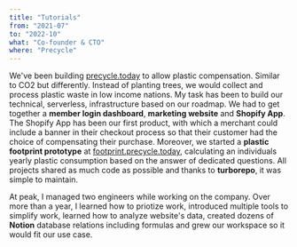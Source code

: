 ```yaml
---
title: "Tutorials"
from: "2021-07"
to: "2022-10"
what: "Co-founder & CTO"
where: "Precycle"
---
```


We've been building [precycle.today](https://precycle.today) to allow plastic compensation. Similar to CO2 but differently. Instead of planting trees, we would collect and process plastic waste in low income nations. My task has been to build our technical, serverless, infrastructure based on our roadmap. We had to get together a **member login dashboard**, **marketing website** and **Shopify App**. The Shopify App has been our first product, with which a merchant could include a banner in their checkout process so that their customer had the choice of compensating their purchase. Moreover, we started a **plastic footprint prototype** at [footprint.precycle.today](https://footprint.precycle.today), calculating an individuals yearly plastic consumption based on the answer of dedicated questions. All projects shared as much code as possible and thanks to **turborepo**, it was simple to maintain.

At peak, I managed two engineers while working on the company. Over more than a year, I learned how to priotize work, introduced multiple tools to simplify work, learned how to analyze website's data, created dozens of **Notion** database relations including formulas and grew our workspace so it would fit our use case.
